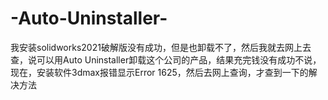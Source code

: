 # -Auto-Uninstaller-
我安装solidworks2021破解版没有成功，但是也卸载不了，然后我就去网上去查，说可以用Auto Uninstaller卸载这个公司的产品，结果充完钱没有成功不说，现在，安装软件3dmax报错显示Error 1625，然后去网上查询，才查到一下的解决方法
